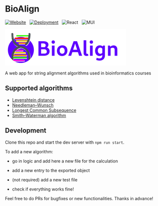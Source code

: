 # BioAlign

[![Website](https://img.shields.io/badge/Website-GitHub%20Pages-blue?style=flat&logo=github&logoColor=white)](https://2h3ph3rd.github.io/bio-align/)
&nbsp;
[![Deployment](https://github.com/francescopastore/bio-align/actions/workflows/deploy.yml/badge.svg)](https://github.com/francescopastore/bio-align/actions/workflows/deploy.yml)
&nbsp;
![React](https://img.shields.io/badge/react-%2320232a.svg?style=for-the-badge&logo=react&logoColor=%2361DAFB)
&nbsp;
![MUI](https://img.shields.io/badge/MUI-%230081CB.svg?style=for-the-badge&logo=mui&logoColor=white)

![logo](./public/header.png)

A web app for string alignment algorithms used in bioinformatics courses

## Supported algorithms

- [Levenshtein distance](https://en.wikipedia.org/wiki/Levenshtein_distance)
- [Needleman–Wunsch](https://en.wikipedia.org/wiki/Needleman%E2%80%93Wunsch_algorithm)
- [Longest Common Subsequence](https://en.wikipedia.org/wiki/Longest_common_subsequence_problem)
- [Smith–Waterman algorithm](https://en.wikipedia.org/wiki/Smith%E2%80%93Waterman_algorithm)

## Development

Clone this repo and start the dev server with `npm run start`.

To add a new algorithm:

- go in logic and add here a new file for the calculation

- add a new entry to the exported object

- (not required) add a new test file

- check if everything works fine!

Feel free to do PRs for bugfixes or new functionalities. Thanks in advance!
